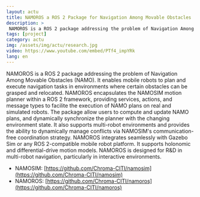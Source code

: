 ```yaml
---
layout: actu
title: NAMOROS a ROS 2 Package for Navigation Among Movable Obstacles
description: > 
 NAMOROS is a ROS 2 package addressing the problem of Navigation Among Movable Obstacles (NAMO). It enables mobile robots to plan and execute navigation tasks in environments where certain obstacles can be grasped and relocated.
tags: [project]
category: actu
img: /assets/img/actu/research.jpg
video: https://www.youtube.com/embed/PTf4_impYRk
lang: en
---
```

NAMOROS is a ROS 2 package addressing the problem of Navigation Among Movable Obstacles (NAMO). It enables mobile robots to plan and execute navigation tasks in environments where certain obstacles can be grasped and relocated. NAMOROS encapsulates the NAMOSIM motion planner within a ROS 2 framework, providing services, actions, and message types to facilite the execution of NAMO plans on real and simulated robots. The package allow users to compute and update NAMO plans, and dynamically synchronize the planner with the changing environment state. It also supports multi-robot environments and provides the ability to dynamically manage conflicts via NAMOSIM's communication-free coordination strategy. NAMOROS integrates seamlessly with Gazebo Sim or any ROS 2-compatible mobile robot platform. It supports holonomic and differential-drive motion models. NAMOROS is designed for R&D in multi-robot navigation, particularly in interactive environments.

- NAMOSIM: [https://github.com/Chroma-CITI/namosim](https://github.com/Chroma-CITI/namosim) 
- NAMOROS: [https://github.com/Chroma-CITI/namoros](https://github.com/Chroma-CITI/namoros)


